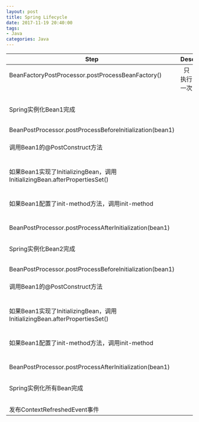 ```yaml
---
layout: post
title: Spring Lifecycle
date: 2017-11-19 20:40:00
tags:
- Java
categories: Java
---
```




|                            Step                                           |                 Desc              |
| ------------------------------------------------------------------------- | --------------------------------- |
| BeanFactoryPostProcessor.postProcessBeanFactory()                         |     只执行一次                      |
| Spring实例化Bean1完成                                                       |                                    |
| BeanPostProcessor.postProcessBeforeInitialization(bean1)                   |                                    |
| 调用Bean1的@PostConstruct方法                                                |                                   |
| 如果Bean1实现了InitializingBean，调用InitializingBean.afterPropertiesSet()   |                                    |
| 如果Bean1配置了init-method方法，调用init-method                               |                                    |
| BeanPostProcessor.postProcessAfterInitialization(bean1)                   |                                     |
| Spring实例化Bean2完成                                                       |                                     |
| BeanPostProcessor.postProcessBeforeInitialization(bean1)                   |                                    |
| 调用Bean1的@PostConstruct方法                                                |                                   |
| 如果Bean1实现了InitializingBean，调用InitializingBean.afterPropertiesSet()   |                                    |
| 如果Bean1配置了init-method方法，调用init-method                               |                                    |
| BeanPostProcessor.postProcessAfterInitialization(bean1)                   |                                     |
| Spring实例化所有Bean完成                                                     |                                     |
| 发布ContextRefreshedEvent事件                                               |                                     |

